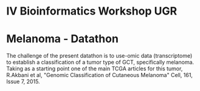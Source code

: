 # IV Bioinformatics Workshop UGR

# Melanoma - Datathon
The challenge of the present datathon is to use-omic data (transcriptome) to establish a classification of a tumor type of GCT, specifically melanoma. Taking as a starting point one of the main TCGA articles for this tumor, R.Akbani et al, "Genomic Classification of Cutaneous Melanoma" Cell, 161, Issue 7, 2015.
